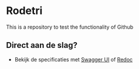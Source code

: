 # Rodetri
This is a repository to test the functionality of Github

## Direct aan de slag?

* Bekijk de specificaties met [Swagger UI](https://github.com/melsk-r/Rodetri/swagger-ui) of [Redoc](https://github.com/melsk-r/Rodetri/redoc)
